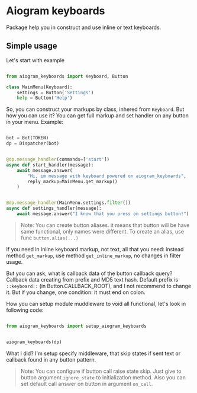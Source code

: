 Aiogram keyboards
=================

Package help you in construct and use inline or text keyboards.

Simple usage
------------

Let's start with example

```python

from aiogram_keyboards import Keyboard, Button

class MainMenu(Keyboard):
    settings = Button('Settings')
    help = Button('Help')

```

So, you can construct your markups by class,
inhered from `Keyboard`. But how you can use
it? You can get full markup and set handler
on any button in your menu. Example:

```python

bot = Bot(TOKEN)
dp = Dispatcher(bot)


@dp.message_handler(commands=['start'])
async def start_handler(message):
    await message.answer(
        "Hi, im message with keyboard powered on aiogram_keyboards",
        reply_markup=MainMenu.get_markup()
    )


@dp.message_handler(MainMenu.settings.filter())
async def settings_handler(message):
    await message.answer("I know that you press on settings button!")


```

> Note:
> You can create button aliases. it means
> that button will be have same functional,
> only names were different. To create an
> alias, use func `button.alias(...)`

If you need in inline keyboard markup, not 
text, all that you need: instead method
`get_markup`, use method `get_inline_markup`, 
no changes in filter usage.

But you can ask, what is callback data of the 
button callback query? Callback data creating 
from prefix and MD5 text hash. Default prefix
is `::keyboard::` (in Button.CALLBACK_ROOT), 
and I not recommend to change it. But if you 
change, one condition: it must end on colon. 

How you can setup module muddleware to void
all functional, let's look in following code:

```python

from aiogram_keyboards import setup_aiogram_keyboards


aiogram_keyboards(dp)

```

What I did? I'm setup specify middleware, that 
skip states if sent text or callback found in 
any button pattern.

> Note:
> You can configure if button call raise state
> skip. Just give to button argument 
> `ignore_state` to initialization method. Also 
> you can set default call answer on button in
> argument `on_call`.

